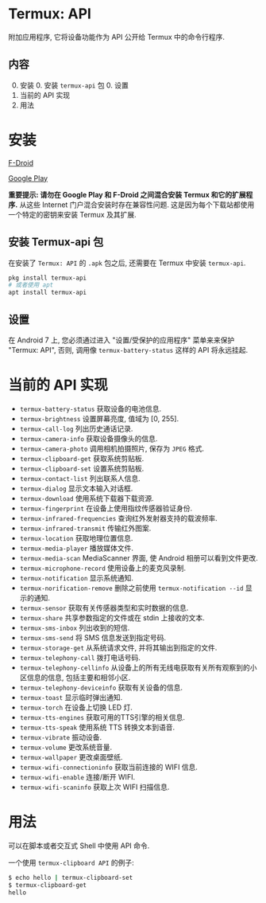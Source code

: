 # Termux: API

附加应用程序, 它将设备功能作为 API 公开给 Termux 中的命令行程序.

## 内容

0. 安装
    0. 安装 `termux-api` 包
    0. 设置
0. 当前的 API 实现
0. 用法

# 安装

[F-Droid](https://f-droid.org/packages/com.termux.api/)

[Google Play](https://play.google.com/store/apps/details?id=com.termux.api)

**重要提示: 请勿在 Google Play 和 F-Droid 之间混合安装 Termux 和它的扩展程序.**  从这些 Internet 门户混合安装时存在兼容性问题. 这是因为每个下载站都使用一个特定的密钥来安装 Termux 及其扩展.

## 安装 Termux-api 包

在安装了 `Termux: API` 的 `.apk` 包之后, 还需要在 Termux 中安装 `termux-api`.

```sh
pkg install termux-api
# 或者使用 apt 
apt install termux-api
```

## 设置

在 Android 7 上, 您必须通过进入 "设置/受保护的应用程序" 菜单来来保护 "Termux: API", 否则, 调用像 `termux-battery-status` 这样的 API 将永远挂起.

# 当前的 API 实现

- `termux-battery-status`               获取设备的电池信息.
- `termux-brightness`                   设置屏幕亮度, 值域为 [0, 255].
- `termux-call-log`                     列出历史通话记录.
- `termux-camera-info`                  获取设备摄像头的信息.
- `termux-camera-photo`                 调用相机拍摄照片, 保存为 `JPEG` 格式.
- `termux-clipboard-get`                获取系统剪贴板.
- `termux-clipboard-set`                设置系统剪贴板.
- `termux-contact-list`                 列出联系人信息.
- `termux-dialog`                       显示文本输入对话框.
- `termux-download`                     使用系统下载器下载资源.
- `termux-fingerprint`                  在设备上使用指纹传感器验证身份.
- `termux-infrared-frequencies`         查询红外发射器支持的载波频率.
- `termux-infrared-transmit`            传输红外图案.
- `termux-location`                     获取地理位置信息.
- `termux-media-player`                 播放媒体文件.
- `termux-media-scan`                   MediaScanner 界面, 使 Android 相册可以看到文件更改.
- `termux-microphone-record`            使用设备上的麦克风录制.
- `termux-notification`                 显示系统通知.
- `termux-norification-remove`          删除之前使用 `termux-notification --id` 显示的通知.
- `termux-sensor`                       获取有关传感器类型和实时数据的信息.
- `termux-share`                        共享参数指定的文件或在 stdin 上接收的文本.
- `termux-sms-inbox`                    列出收到的短信.
- `termux-sms-send`                     将 SMS 信息发送到指定号码.
- `termux-storage-get`                  从系统请求文件, 并将其输出到指定的文件.
- `termux-telephony-call`               拨打电话号码.
- `termux-telephony-cellinfo`           从设备上的所有无线电获取有关所有观察到的小区信息的信息, 包括主要和相邻小区.
- `termux-telephony-deviceinfo`         获取有关设备的信息.
- `termux-toast`                        显示临时弹出通知.
- `termux-torch`                        在设备上切换 LED 灯.
- `termux-tts-engines`                  获取可用的TTS引擎的相关信息.
- `termux-tts-speak`                    使用系统 TTS 转换文本到语音.
- `termux-vibrate`                      振动设备.
- `termux-volume`                       更改系统音量.
- `termux-wallpaper`                    更改桌面壁纸.
- `termux-wifi-connectioninfo`          获取当前连接的 WIFI 信息.
- `termux-wifi-enable`                  连接/断开 WIFI.
- `termux-wifi-scaninfo`                获取上次 WIFI 扫描信息.

# 用法

可以在脚本或者交互式 Shell 中使用 API 命令.

一个使用 `termux-clipboard API` 的例子:

```sh
$ echo hello | termux-clipboard-set
$ termux-clipboard-get
hello
```